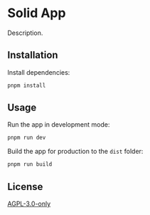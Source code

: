 # Solid App

Description.

## Installation

Install dependencies:

```bash
pnpm install
```

## Usage

Run the app in development mode:

```bash
pnpm run dev
```

Build the app for production to the `dist` folder:

```bash
pnpm run build
```

## License

[AGPL-3.0-only](https://www.gnu.org/licenses/agpl-3.0.html)
